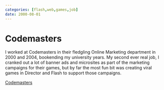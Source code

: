 ```yaml
---
categories: [flash,web,games,job]
date: 2000-08-01
---
```


# Codemasters

I worked at Codemasters in their fledgling Online Marketing department in 2000 and 2004, bookending my university years. My second ever real job, I cranked out a lot of banner ads and microsites as part of the marketing campaigns for their games, but by far the most fun bit was creating viral games in Director and Flash to support those campaigns.

[Codemasters](https://www.codemasters.com/)
